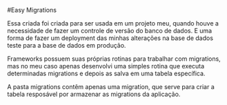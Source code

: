 #Easy Migrations

Essa criada foi criada para ser usada em um projeto meu, quando houve a necessidade de fazer um controle de versão do banco de dados. E uma forma de fazer um deployment das minhas alterações na base de dados teste para a base de dados em produção.

Frameworks possuem suas próprias rotinas para trabalhar com migrations, mas no meu caso apenas desenvolvi uma simples rotina que executa determinadas migrations e depois as salva em uma tabela específica.

A pasta migrations contêm apenas uma migration, que serve para criar a tabela resposável por armazenar as migrations da aplicação.
